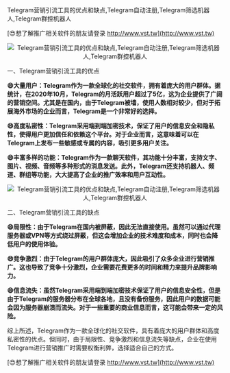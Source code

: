 Telegram营销引流工具的优点和缺点,Telegram自动注册,Telegram筛选机器人,Telegram群控机器人

[😍想了解推广相关软件的朋友请登录 http://www.vst.tw](http://www.vst.tw)

 <center><img src="https://vst.tw/MP4/tuiguang/png/1.png" alt="Telegram营销引流工具的优点和缺点,Telegram自动注册,Telegram筛选机器人,Telegram群控机器人"></center>

一、Telegram营销引流工具的优点

**😄大量用户：Telegram作为一款全球化的社交软件，拥有着庞大的用户群体。据统计，在2020年10月，Telegram的月活跃用户超过了5亿，这为企业提供了广阔的营销空间。尤其是在国内，由于Telegram被墙，使用人数相对较少，但对于拓展海外市场的企业而言，Telegram是一个非常好的选择。**

**😄高度私密性：Telegram采用端到端加密技术，保证了用户的信息安全和隐私性，使得用户更加信任和依赖这个平台。对于企业而言，这意味着可以在Telegram上发布一些敏感或专属的内容，吸引更多用户关注。**

**😄丰富多样的功能：Telegram作为一款聊天软件，其功能十分丰富，支持文字、图片、视频、音频等多种形式的消息发送。此外，Telegram还支持机器人、频道、群组等功能，大大提高了企业的推广效率和用户互动性。**

 <center><img src="https://vst.tw/MP4/tuiguang/png/5.png" alt="Telegram营销引流工具的优点和缺点,Telegram自动注册,Telegram筛选机器人,Telegram群控机器人"></center>

二、Telegram营销引流工具的缺点

**😄局限性：由于Telegram在国内被屏蔽，因此无法直接使用。虽然可以通过代理服务器或VPN等方式绕过屏蔽，但这会增加企业的技术难度和成本，同时也会降低用户的使用体验。**

**😄竞争激烈：由于Telegram的用户群体庞大，因此吸引了众多企业进行营销推广。这也导致了竞争十分激烈，企业需要花费更多的时间和精力来提升品牌影响力。**

**😄信息流失：虽然Telegram采用端到端加密技术保证了用户的信息安全性，但是由于Telegram的服务器分布在全球各地，且没有备份服务，因此用户的数据可能会因为服务器崩溃而流失。对于一些重要的商业信息而言，这可能会带来一定的风险。**

综上所述，Telegram作为一款全球化的社交软件，具有着庞大的用户群体和高度私密性的优点。但同时，由于局限性、竞争激烈和信息流失等缺点，企业在使用Telegram进行营销推广时需要权衡利弊，选择适合自己的方式。

[😍想了解推广相关软件的朋友请登录 http://www.vst.tw](http://www.vst.tw)



